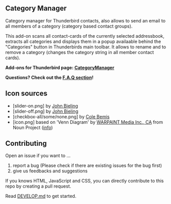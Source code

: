 ## Category Manager
Category manager for Thunderbird contacts, also allows to send an email to all members of a category (category based contact groups).

This add-on scans all contact-cards of the currently selected addressbook, extracts all categories and displays them in a popup availaable behind the "Categories" button in Thunderbirds main toolbar. It allows to rename and to remove a category (changes the category string in all member contact cards).

**Add-ons for Thunderbird page: [CategoryManager](https://addons.thunderbird.net/en-US/thunderbird/addon/categorymanager/)**

**Questions? Check out the [F.A.Q section](https://github.com/jobisoft/CategoryManager/wiki/F.A.Q.)!**

## Icon sources

* [slider-on.png] by [John Bieling](https://github.com/jobisoft/TbSync/blob/master/content/skin/src/LICENSE)
* [slider-off.png] by [John Bieling](https://github.com/jobisoft/TbSync/blob/master/content/skin/src/LICENSE)
* [checkbox-all/some/none.png] by [Cole Bemis](https://www.iconfinder.com/icons/226561/check_square_icon)
* [icon.png] based on 'Venn Diagram' by [WARPAINT Media Inc., CA](https://thenounproject.com/search/?q=three%20circles&i=31898#) from Noun Project ([info](https://github.com/jobisoft/CategoryManager/tree/master/sendtocategory/content/skin/catman))

## Contributing

Open an issue if you want to ...

1. report a bug (Please check if there are existing issues for the bug first)
2. give us feedbacks and suggestions

If you knows HTML, JavaScript and CSS, you can directly contribute to this repo by creating a pull request. 

Read [DEVELOP.md](./DEVELOP.md) to get started.

